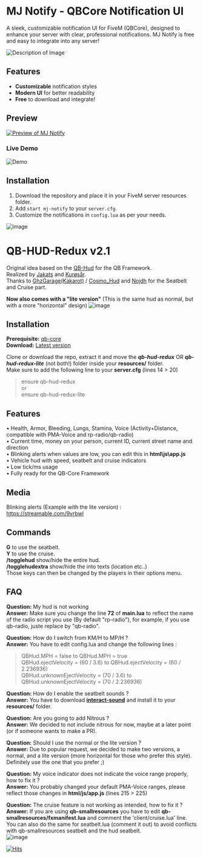 # MJ Notify - QBCore Notification UI

A sleek, customizable notification UI for FiveM (QBCore), designed to enhance your server with clear, professional notifications. MJ Notify is free and easy to integrate into any server!

![Description of Image](https://media.discordapp.net/attachments/1304130205765472296/1304130261956563014/pixelcut-export.png?ex=672e4574&is=672cf3f4&hm=f89c50087129725aa8ad2e61bfcaa3a2b8dd1d13d0a8d9f631f32101783d2076&=&format=webp&quality=lossless&width=550&height=309)


## Features
- **Customizable** notification styles
- **Modern UI** for better readability
- **Free** to download and integrate!

## Preview

[![Preview of MJ Notify](https://img.youtube.com/vi/pKYESv4-OwI/maxresdefault.jpg)](https://www.youtube.com/watch?v=pKYESv4-OwI)



### Live Demo
![Demo](images/demo.gif)

## Installation

1. Download the repository and place it in your FiveM server resources folder.
2. Add `start mj-notify` to your `server.cfg`.
3. Customize the notifications in `config.lua` as per your needs.

![image](https://imgur.com/qY5wBm8)
# QB-HUD-Redux v2.1
Original idea based on the [QB-Hud](https://github.com/qbcore-framework/qb-hud) for the QB Framework.  
Realized by [Jakats](https://github.com/Jakats) and [Kurøsår](https://github.com/Kurosar/).  
Thanks to [GhzGarage(Kakarot)](https://github.com/GhzGarage/) / [Cosmo_Hud](https://github.com/GhzGarage/cosmo_hud) and [Nojdh](https://github.com/nojdh/cosmo_hud) for the Seatbelt and Cruise part.  

**Now also comes with a "lite version"** (This is the same hud as normal, but with a more "horizontal" design)
![image](https://i.imgur.com/f5wIne5.png)


## Installation
**Prerequisite:** [qb-core](https://github.com/qbcore-framework/qb-core)  
**Download:** [Latest version](https://github.com/Kurosar/qb-hud-redux/releases/latest)  

Clone or download the repo, extract it and move the ***qb-hud-redux*** OR ***qb-hud-redux-lite*** (not both!) folder inside your **resources/** folder.  
Make sure to add  the following line to your **server.cfg** (lines 14 > 20)  
> ensure qb-hud-redux  
or  
> ensure qb-hud-redux-lite  

## Features
• Health, Armor, Bleeding, Lungs, Stamina, Voice (Activity+Distance, compatible with PMA-Voice and rp-radio/qb-radio)  
• Current time, money on your person, current ID, current street name and direction  
• Blinking alerts when values are low, you can edit this in **html\js\app.js**  
• Vehicle hud with speed, seatbelt and cruise indicators  
• Low tick/ms usage  
• Fully ready for the QB-Core Framework  

## Media
Blinking alerts (Example with the lite version) :  
https://streamable.com/9vrbwl

## Commands  
**G** to use the seatbelt.  
**Y** to use the cruise.  
**/togglehud** show/hide the entire hud.  
**/togglehudextra** show/hide the into texts (location etc..)  
Those keys can then be changed by the players in their options menu.  

## FAQ
**Question:** My hud is not working  
**Answer:** Make sure you change the line **72** of **main.lua** to reflect the name of the radio script you use (By default "rp-radio"), for example, if you use qb-radio, juste replace by "qb-radio".  

**Question:** How do I switch from KM/H to MP/H ?  
**Answer:** You have to edit config.lua and change the following lines :   
> QBHud.MPH = false to QBHud.MPH = true  
> QBHud.ejectVelocity = (60 / 3.6) to QBHud.ejectVelocity = (60 / 2.236936)  
> QBHud.unknownEjectVelocity = (70 / 3.6) to QBHud.unknownEjectVelocity = (70 / 2.236936)  

**Question:** How do I enable the seatbelt sounds ?  
**Answer:** You have to download **[interact-sound](https://cdn.discordapp.com/attachments/831653036148654101/862145450865459200/interact-sound.zip)** and install it to your **resources/** folder.  

**Question:** Are you going to add Nitrous ?  
**Answer:** We decided to not include nitrous for now, maybe at a later point (or if someone wants to make a PR).  

**Question:** Should I use the normal or the lite version ?  
**Answer:** Due to popular request, we decided to make two versions, a normal, and a lite version (more horizontal for those who prefer this style).  
Definitely use the one that you prefer ;)  

**Question:** My voice indicator does not indicate the voice range properly, how to fix it ?  
**Answer:** You probably changed your default PMA-Voice ranges, please reflect those changes in **html/js/app.js** (lines 215 > 225)  

**Question:** The cruise feature is not working as intended, how to fix it ?  
**Answer:** If you are using **qb-smallresources** you have to edit **qb-smallresources/fxmanifest.lua** and comment the 'client/cruise.lua' line.  
You can also do the same for seatbelt.lua (comment it out) to avoid conflicts with qb-smallresources seatbelt and the hud seatbelt.  
![image](https://user-images.githubusercontent.com/4887819/126051690-67598943-7a55-4108-bb23-117dea32876c.png)


[![Hits](https://hits.seeyoufarm.com/api/count/incr/badge.svg?url=https%3A%2F%2Fgithub.com%2FKurosar%2Fqb-hud-redux&count_bg=%2334BCF6&title_bg=%23555555&icon=github.svg&icon_color=%23E7E7E7&title=VISITORS&edge_flat=true)](https://hits.seeyoufarm.com)

